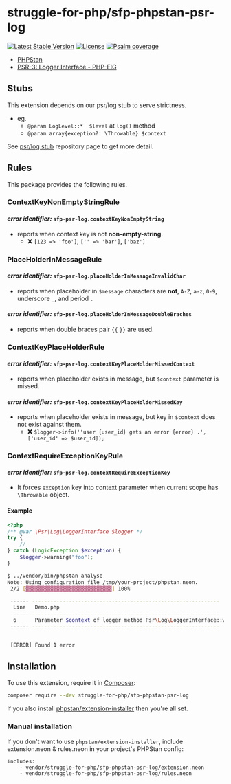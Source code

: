 # struggle-for-php/sfp-phpstan-psr-log

[![Latest Stable Version](https://poser.pugx.org/struggle-for-php/sfp-phpstan-psr-log/v/stable)](https://packagist.org/packages/struggle-for-php/sfp-phpstan-psr-log)
[![License](https://poser.pugx.org/struggle-for-php/sfp-phpstan-psr-log/license)](https://packagist.org/packages/struggle-for-php/sfp-phpstan-psr-log)
[![Psalm coverage](https://shepherd.dev/github/struggle-for-php/sfp-phpstan-psr-log/coverage.svg)](https://shepherd.dev/github/struggle-for-php/sfp-phpstan-psr-log)

* [PHPStan](https://phpstan.org/)
* [PSR-3: Logger Interface - PHP-FIG](https://www.php-fig.org/psr/psr-3/)

## Stubs

This extension depends on our psr/log stub to serve strictness.

* eg.
  * `@param LogLevel::*  $level` at `log()` method
  * `@param array{exception?: \Throwable} $context`

See [psr/log stub](https://github.com/struggle-for-php/sfp-stubs-psr-log) repository page to get more detail.

## Rules

This package provides the following rules.

### ContextKeyNonEmptyStringRule

#### _error identifier:_ `sfp-psr-log.contextKeyNonEmptyString`

* reports when context key is not **non-empty-string**.
  * :x: `[123 => 'foo']`, `['' => 'bar']`, `['baz']`

### PlaceHolderInMessageRule

#### _error identifier:_ `sfp-psr-log.placeHolderInMessageInvalidChar`

* reports when placeholder in `$message` characters are **not**, `A-Z`, `a-z`, `0-9`, underscore `_`, and period `.`

#### _error identifier:_ `sfp-psr-log.placeHolderInMessageDoubleBraches`

* reports when double braces pair `{{` `}}` are used.

### ContextKeyPlaceHolderRule

#### _error identifier:_ `sfp-psr-log.contextKeyPlaceHolderMissedContext`

* reports when placeholder exists in message, but `$context` parameter is missed.

#### _error identifier:_ `sfp-psr-log.contextKeyPlaceHolderMissedKey`

* reports when placeholder exists in message, but key in `$context` does not exist against them.
  * :x: `$logger->info(''user {user_id} gets an error {error} .', ['user_id' => $user_id]);`

### ContextRequireExceptionKeyRule

#### _error identifier:_ `sfp-psr-log.contextRequireExceptionKey`

* It forces `exception` key into context parameter when current scope has `\Throwable` object.

#### Example

```php
<?php
/** @var \Psr\Log\LoggerInterface $logger */
try {
    // 
} catch (LogicException $exception) {
    $logger->warning("foo");
}
```

```sh
$ ../vendor/bin/phpstan analyse
Note: Using configuration file /tmp/your-project/phpstan.neon.
 2/2 [▓▓▓▓▓▓▓▓▓▓▓▓▓▓▓▓▓▓▓▓▓▓▓▓▓▓▓▓] 100%

 ------ -------------------------------------------------------------
  Line   Demo.php
 ------ -------------------------------------------------------------
  6      Parameter $context of logger method Psr\Log\LoggerInterface::warning() requires \'exception\' key. Current scope has Throwable variable - $exception
 ------ -------------------------------------------------------------


 [ERROR] Found 1 error
```

## Installation

To use this extension, require it in [Composer](https://getcomposer.org/):

```bash
composer require --dev struggle-for-php/sfp-phpstan-psr-log
```

If you also install [phpstan/extension-installer](https://github.com/phpstan/extension-installer) then you're all set.

### Manual installation

If you don't want to use `phpstan/extension-installer`, include extension.neon & rules.neon in your project's PHPStan config:

```neon
includes:
    - vendor/struggle-for-php/sfp-phpstan-psr-log/extension.neon
    - vendor/struggle-for-php/sfp-phpstan-psr-log/rules.neon
```
